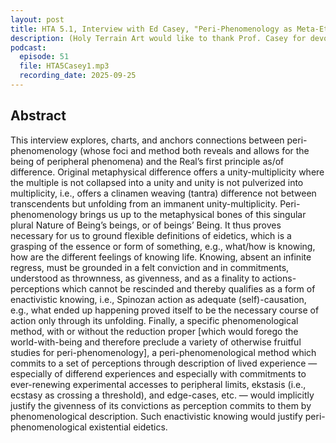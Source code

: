 ```yaml
---
layout: post
title: HTA 5.1, Interview with Ed Casey, "Peri-Phenomenology as Meta-Ethical Ground"
description: (Holy Terrain Art would like to thank Prof. Casey for devoting his time to this event as well as the Radical Philosophy Association for hosting and allowing secondary publication rights; this interview was originally hosted by the Radical Philosophy Association as part of their Radical Philosophy Hour series, as the event for September 2025.) This is an interview with Ed Casey, age 86, on his method of peri-phenomenology which emphasizes edges; place; mutual permeability; porousness; periphany as a blend of and alternative to endogeny-exogeny (internal-external); propulsion; extraversion; urgency to motion; exigencies to further avenues of living through transformation; differentiation; immanence; and multiplicity as the univocity of being -- a ground not in the sense of an essence but at the very least in the sense of our most fundamental relational nature of being-with and being-towards-one-another.
podcast:
  episode: 51
  file: HTA5Casey1.mp3
  recording_date: 2025-09-25
---
```


## Abstract

This interview explores, charts, and anchors connections between peri-phenomenology (whose foci and method both reveals and allows for the being of peripheral phenomena) and the Real’s first principle as/of difference. Original metaphysical difference offers a unity-multiplicity where the multiple is not collapsed into a unity and unity is not pulverized into multiplicity, i.e., offers a clinamen weaving (tantra) difference not between transcendents but unfolding from an immanent unity-multiplicity. Peri-phenomenology brings us up to the metaphysical bones of this singular plural Nature of Being’s beings, or of beings’ Being. It thus proves necessary for us to ground flexible definitions of eidetics, which is a grasping of the essence or form of something, e.g., what/how is knowing, how are the different feelings of knowing life. Knowing, absent an infinite regress, must be grounded in a felt conviction and in commitments, understood as thrownness, as givenness, and as a finality to actions-perceptions which cannot be rescinded and thereby qualifies as a form of enactivistic knowing, i.e., Spinozan action as adequate (self)-causation, e.g., what ended up happening proved itself to be the necessary course of action only through its unfolding. Finally, a specific phenomenological method, with or without the reduction proper [which would forego the world-with-being and therefore preclude a variety of otherwise fruitful studies for peri-phenomenology], a peri-phenomenological method which commits to a set of perceptions through description of lived experience — especially of differend experiences and especially with commitments to ever-renewing experimental accesses to peripheral limits, ekstasis (i.e., ecstasy as crossing a threshold), and edge-cases, etc. — would implicitly justify the givenness of its convictions as perception commits to them by phenomenological description. Such enactivistic knowing would justify peri-phenomenological existential eidetics.
